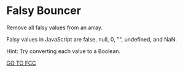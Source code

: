 <h1>Falsy Bouncer</h1>

Remove all falsy values from an array.

Falsy values in JavaScript are false, null, 0, "", undefined, and NaN.

Hint: Try converting each value to a Boolean.

<a href="https://www.freecodecamp.org/learn/javascript-algorithms-and-data-structures/basic-algorithm-scripting/falsy-bouncer">GO TO FCC</a>
